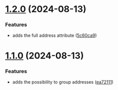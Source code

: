 # [1.2.0](https://github.com/maasolutions/simple-address/compare/v1.1.0...v1.2.0) (2024-08-13)


### Features

* adds the full address attribute ([5c60ca9](https://github.com/maasolutions/simple-address/commit/5c60ca9da04568b4cb0f694b2de5e91c5dc4c51b))

# [1.1.0](https://github.com/maasolutions/simple-address/compare/v1.0.2...v1.1.0) (2024-08-13)


### Features

* adds the possibility to group addresses ([ea72111](https://github.com/maasolutions/simple-address/commit/ea721119be716df456fd64f848820c4eab3f63d7))
